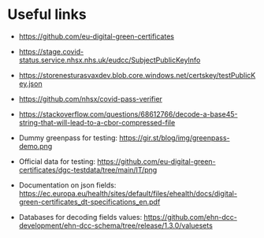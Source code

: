 # Useful links

* https://github.com/eu-digital-green-certificates
* https://stage.covid-status.service.nhsx.nhs.uk/eudcc/SubjectPublicKeyInfo
* https://storenesturasvaxdev.blob.core.windows.net/certskey/testPublicKey.json
* https://github.com/nhsx/covid-pass-verifier
* https://stackoverflow.com/questions/68612766/decode-a-base45-string-that-will-lead-to-a-cbor-compressed-file

* Dummy greenpass for testing: https://gir.st/blog/img/greenpass-demo.png
* Official data for testing: https://github.com/eu-digital-green-certificates/dgc-testdata/tree/main/IT/png
* Documentation on json fields: https://ec.europa.eu/health/sites/default/files/ehealth/docs/digital-green-certificates_dt-specifications_en.pdf
* Databases for decoding fields values: https://github.com/ehn-dcc-development/ehn-dcc-schema/tree/release/1.3.0/valuesets